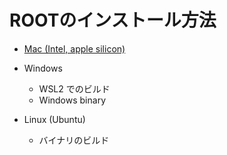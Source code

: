 # ROOTのインストール方法

 - [Mac (Intel, apple silicon)](./mac.md)

 - Windows
	- WSL2 でのビルド
	- Windows binary

 - Linux (Ubuntu)
	- バイナリのビルド
